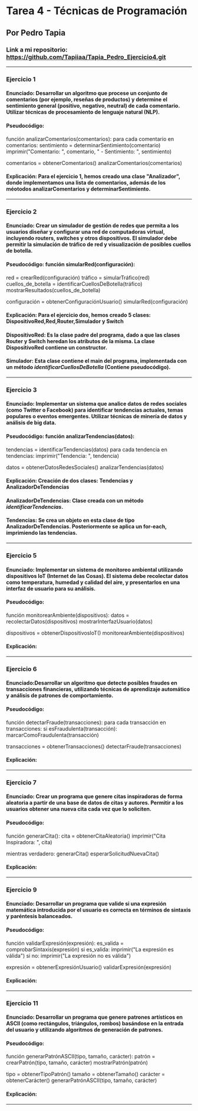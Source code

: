 # Tarea 4 - Técnicas de Programación 
## Por Pedro Tapia
### Link a mi repositorio: https://github.com/Tapiiaa/Tapia_Pedro_Ejercicio4.git
--------------------------------------------------------------------------------
### Ejercicio 1
#### Enunciado: Desarrollar un algoritmo que procese un conjunto de comentarios (por ejemplo, reseñas de productos) y determine el sentimiento general (positivo, negativo, neutral) de cada comentario. Utilizar técnicas de procesamiento de lenguaje natural (NLP).
#### Pseudocódigo: 
función analizarComentarios(comentarios):
    para cada comentario en comentarios:
        sentimiento = determinarSentimiento(comentario)
        imprimir("Comentario: ", comentario, " - Sentimiento: ", sentimiento)

comentarios = obtenerComentarios()
analizarComentarios(comentarios)

#### Explicación: Para el ejercicio 1, hemos creado una clase "Analizador", donde implementamos una lista de comentarios, además de los méotodos **analizarComentarios** y **determinarSentimiento**.
--------------------------------------------------------------------------------
### Ejercicio 2
#### Enunciado: Crear un simulador de gestión de redes que permita a los usuarios diseñar y configurar una red de computadoras virtual, incluyendo routers, switches y otros dispositivos. El simulador debe permitir la simulación de tráfico de red y visualización de posibles cuellos de botella.
#### Pseudocódigo: función simularRed(configuración):
red = crearRed(configuración)
    tráfico = simularTráfico(red)
    cuellos_de_botella = identificarCuellosDeBotella(tráfico)
    mostrarResultados(cuellos_de_botella)

configuración = obtenerConfiguraciónUsuario()
simularRed(configuración)
#### Explicación: Para el ejercicio dos, hemos creado 5 clases: **DispositivoRed**,**Red**,**Router**,**Simulador** y **Switch**
#### DispositivoRed: Es la clase padre del programa, dado a que las clases Router y Switch heredan los atributos de la misma. La clase DispositivoRed contiene un constructor. 
#### Simulador: Esta clase contiene el main del programa, implementada con un método _identificarCuellosDeBotella_ (Contiene pseudocódigo).
--------------------------------------------------------------------------------
### Ejercicio 3
#### Enunciado: Implementar un sistema que analice datos de redes sociales (como Twitter o Facebook) para identificar tendencias actuales, temas populares o eventos emergentes. Utilizar técnicas de minería de datos y análisis de big data.
#### Pseudocódigo: función analizarTendencias(datos):
 tendencias = identificarTendencias(datos)
    para cada tendencia en tendencias:
        imprimir("Tendencia: ", tendencia)

datos = obtenerDatosRedesSociales()
analizarTendencias(datos)
#### Explicación: Creación de dos clases: Tendencias y AnalizadorDeTendencias
#### AnalizadorDeTendencias: Clase creada con un método _identificarTendencias_.
#### Tendencias: Se crea un objeto en esta clase de tipo AnalizadorDeTendencias. Posteriormente se aplica un for-each, imprimiendo las tendencias.

--------------------------------------------------------------------------------
### Ejercicio 5
#### Enunciado: Implementar un sistema de monitoreo ambiental utilizando dispositivos IoT (Internet de las Cosas). El sistema debe recolectar datos como temperatura, humedad y calidad del aire, y presentarlos en una interfaz de usuario para su análisis.
#### Pseudocódigo:
función monitorearAmbiente(dispositivos):
    datos = recolectarDatos(dispositivos)
    mostrarInterfazUsuario(datos)

dispositivos = obtenerDispositivosIoT()
monitorearAmbiente(dispositivos)
#### Explicación:
--------------------------------------------------------------------------------
### Ejercicio 6
#### Enunciado:Desarrollar un algoritmo que detecte posibles fraudes en transacciones financieras, utilizando técnicas de aprendizaje automático y análisis de patrones de comportamiento.
#### Pseudocódigo:
función detectarFraude(transacciones):
    para cada transacción en transacciones:
        si esFraudulenta(transacción):
            marcarComoFraudulenta(transacción)

transacciones = obtenerTransacciones()
detectarFraude(transacciones)
#### Explicación:
--------------------------------------------------------------------------------
### Ejercicio 7
#### Enunciado: Crear un programa que genere citas inspiradoras de forma aleatoria a partir de una base de datos de citas y autores. Permitir a los usuarios obtener una nueva cita cada vez que lo soliciten.
#### Pseudocódigo:
función generarCita():
    cita = obtenerCitaAleatoria()
    imprimir("Cita Inspiradora: ", cita)

mientras verdadero:
    generarCita()
    esperarSolicitudNuevaCita()
#### Explicación:
--------------------------------------------------------------------------------
### Ejercicio 9
#### Enunciado: Desarrollar un programa que valide si una expresión matemática introducida por el usuario es correcta en términos de sintaxis y paréntesis balanceados.
#### Pseudocódigo:
función validarExpresión(expresión):
    es_valida = comprobarSintaxis(expresión)
    si es_valida:
        imprimir("La expresión es válida")
    si no:
        imprimir("La expresión no es válida")

expresión = obtenerExpresiónUsuario()
validarExpresión(expresión)
#### Explicación:
--------------------------------------------------------------------------------
### Ejercicio 11
#### Enunciado: Desarrollar un programa que genere patrones artísticos en ASCII (como rectángulos, triángulos, rombos) basándose en la entrada del usuario y utilizando algoritmos de generación de patrones.
#### Pseudocódigo:
función generarPatrónASCII(tipo, tamaño, carácter):
    patrón = crearPatrón(tipo, tamaño, carácter)
    mostrarPatrón(patrón)

tipo = obtenerTipoPatrón()
tamaño = obtenerTamaño()
carácter = obtenerCarácter()
generarPatrónASCII(tipo, tamaño, carácter)
#### Explicación:
--------------------------------------------------------------------------------
